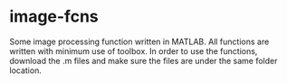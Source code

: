 # image-fcns

Some image processing function written in MATLAB.
All functions are written with minimum use of toolbox.
In order to use the functions, download the .m files and make sure the files are under the same folder location.
